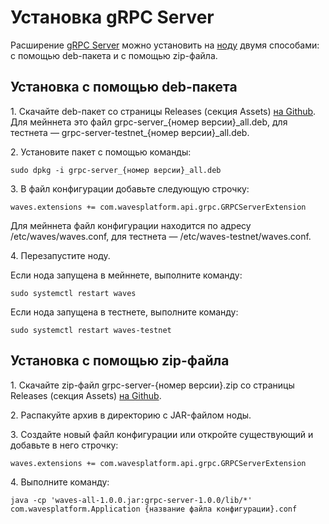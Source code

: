 # Установка gRPC Server

Расширение [gRPC Server](/waves-node/extensions/grpc-server.md) можно установить на [ноду](/blockchain/node.md) двумя способами: с помощью deb-пакета и с помощью zip-файла.

## Установка с помощью deb-пакета

1.&nbsp;Скачайте deb-пакет со страницы Releases (секция Assets) [на Github](https://github.com/wavesplatform/Waves/releases). Для мейннета это файл grpc-server\_{номер версии}\_all.deb, для тестнета — grpc-server-testnet\_{номер версии}\_all.deb.

2.&nbsp;Установите пакет с помощью команды:

``` console
sudo dpkg -i grpc-server_{номер версии}_all.deb
```

3.&nbsp;В файл конфигурации добавьте следующую строчку:

```
waves.extensions += com.wavesplatform.api.grpc.GRPCServerExtension
```

Для мейннета файл конфигурации находится по адресу /etc/waves/waves.conf, для тестнета — /etc/waves-testnet/waves.conf.

4.&nbsp;Перезапустите ноду.

Если нода запущена в мейннете, выполните команду:

``` console
sudo systemctl restart waves
```

Если нода запущена в тестнете, выполните команду:

``` console
sudo systemctl restart waves-testnet
```

## Установка с помощью zip-файла

1.&nbsp;Скачайте zip-файл grpc-server-{номер версии}.zip со страницы Releases (секция Assets) [на Github](https://github.com/wavesplatform/Waves/releases).

2.&nbsp;Распакуйте архив в директорию с JAR-файлом ноды.

3.&nbsp;Создайте новый файл конфигурации или откройте существующий и добавьте в него строчку:

```
waves.extensions += com.wavesplatform.api.grpc.GRPCServerExtension
```

4.&nbsp;Выполните команду:

```
java -cp 'waves-all-1.0.0.jar:grpc-server-1.0.0/lib/*' com.wavesplatform.Application {название файла конфигурации}.conf
```
